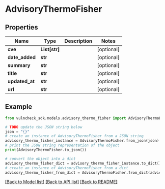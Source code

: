 # AdvisoryThermoFisher


## Properties

Name | Type | Description | Notes
------------ | ------------- | ------------- | -------------
**cve** | **List[str]** |  | [optional] 
**date_added** | **str** |  | [optional] 
**summary** | **str** |  | [optional] 
**title** | **str** |  | [optional] 
**updated_at** | **str** |  | [optional] 
**url** | **str** |  | [optional] 

## Example

```python
from vulncheck_sdk.models.advisory_thermo_fisher import AdvisoryThermoFisher

# TODO update the JSON string below
json = "{}"
# create an instance of AdvisoryThermoFisher from a JSON string
advisory_thermo_fisher_instance = AdvisoryThermoFisher.from_json(json)
# print the JSON string representation of the object
print(AdvisoryThermoFisher.to_json())

# convert the object into a dict
advisory_thermo_fisher_dict = advisory_thermo_fisher_instance.to_dict()
# create an instance of AdvisoryThermoFisher from a dict
advisory_thermo_fisher_from_dict = AdvisoryThermoFisher.from_dict(advisory_thermo_fisher_dict)
```
[[Back to Model list]](../README.md#documentation-for-models) [[Back to API list]](../README.md#documentation-for-api-endpoints) [[Back to README]](../README.md)


